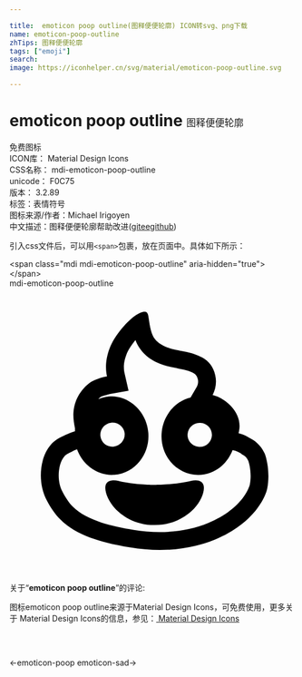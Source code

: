 ```yaml
---

title:  emoticon poop outline(图释便便轮廓) ICON转svg、png下载
name: emoticon-poop-outline
zhTips: 图释便便轮廓
tags: ["emoji"]
search: 
image: https://iconhelper.cn/svg/material/emoticon-poop-outline.svg

---
```


# emoticon poop outline  <small style="font-size: 60%;font-weight: 100">图释便便轮廓</small>


<div class="detail-page">
<p>
<span><span class="badge-success badge">免费图标</span> </span>
<br/>
<span>
ICON库：
<span class="badge-secondary badge">Material Design Icons</span> 
</span>
<br/>
<span>
CSS名称：
<span class="badge-secondary badge">mdi-emoticon-poop-outline</span> 
</span>
<br/>
<span>
unicode：
<span class="badge-secondary badge">F0C75</span> 
<copy-btn content='F0C75' btn-title=""></copy-btn>
<copy-btn :content='String.fromCodePoint(parseInt("F0C75", 16))' btn-title="复制U"></copy-btn>
</span>
<br/>
<span>
版本：
<span class="badge-secondary badge">3.2.89</span> 
</span><br/><span>标签：<span class="badge-light badge"><router-link to="/tags/emoji.html">表情符号</router-link></span></span>
<br/>
<span>图标来源/作者：<span class="badge-light badge">Michael Irigoyen</span></span> 
<br/>
<span class="zh-detail">中文描述：<span class="badge-primary badge">图释便便轮廓</span><span class="help-link"><span>帮助改进</span>(<a href="https://gitee.com/liuwave/icon-helper/edit/master/json/material/emoticon-poop-outline.json" target="_blank" rel="noopener noreferrer">gitee</a><a href="https://github.com/liuwave/icon-helper/edit/master/json/material/emoticon-poop-outline.json" target="_blank" rel="noopener noreferrer">github</a></span>)</span><br/>
</p>
</div>
<div class="alert alert-dark">
  <i class="mdi mdi-emoticon-poop-outline mdi-48px"></i>
  <i class="mdi mdi-emoticon-poop-outline mdi-36px"></i>
  <i class="mdi mdi-emoticon-poop-outline mdi-24px"></i>
  <i class="mdi mdi-emoticon-poop-outline mdi-18px"></i>
</div>
<div>
  <p>引入css文件后，可以用<code>&lt;span&gt;</code>包裹，放在页面中。具体如下所示：    
  </p>
  <div class="alert alert-primary" style="font-size: 14px">
    &lt;span class="mdi mdi-emoticon-poop-outline" aria-hidden="true"&gt;&lt;/span&gt;
    <copy-btn content='<span class="mdi mdi-emoticon-poop-outline" aria-hidden="true"></span>'></copy-btn>
  </div>
  <div class="alert alert-secondary">
    <i class="mdi mdi-emoticon-poop-outline"
    style="font-size: 24px"
    aria-hidden="true"></i> mdi-emoticon-poop-outline
    <copy-btn content="mdi-emoticon-poop-outline" btn-title="复制图标名称"></copy-btn>
  </div>
</div>
<div id="svg" class="svg-wrap">
<svg xmlns="http://www.w3.org/2000/svg" viewBox="0 0 24 24"><path d="M21.42,13.87C21.2,13.41 20.84,12.94 20.25,12.64C19.85,12.39 19.5,12.26 19.24,12.2C19.5,11.25 19.13,10.5 18.62,9.94C17.85,9.12 17.06,9 17.06,9C17.32,8.5 17.42,7.9 17.28,7.32C17.12,6.61 16.73,6.16 16.22,5.86C15.7,5.55 15.06,5.4 14.4,5.28C14.08,5.22 12.75,5.03 12.2,4.27C11.75,3.65 11.74,2.53 11.62,2.2C11.57,2.07 11.5,2 11.36,2C11.15,2 10.87,2.12 10.57,2.32C10,2.7 8.85,3.9 8.4,5.1C8.06,6 8.05,6.82 8.19,7.43C7.63,7.53 7.22,7.71 7.06,7.78C6.55,8 5.47,8.96 5.37,10.45C5.34,10.89 5.41,11.34 5.5,11.78C5.5,11.86 5.5,11.94 5.5,12.03C4.88,12.22 4.53,12.43 4.5,12.44C4.18,12.56 3.65,12.93 3.5,13.13C3.15,13.53 2.92,14 2.79,14.5C2.5,15.59 2.6,16.83 3.13,17.83C3.42,18.39 3.82,19 4.26,19.43C5.7,20.91 8.18,21.47 10.14,21.79C10.96,21.93 11.8,22 12.63,22C14.22,22 15.8,21.73 17.26,21.13C20.61,19.74 21.5,17.5 21.64,16.89C21.93,15.5 21.57,14.19 21.42,13.87M16.05,11.33C16.61,11.36 17.04,11.84 17,12.4C16.96,12.95 16.5,13.38 15.91,13.34C15.35,13.31 14.92,12.83 14.96,12.28C15,11.75 15.42,11.35 15.94,11.33C16,11.33 16,11.33 16.05,11.33M20.18,16.55C20.17,16.57 19.7,18.5 16.69,19.74C15.47,20.25 14.1,20.5 12.63,20.5C11.9,20.5 11.14,20.44 10.38,20.31C8.76,20.05 6.5,19.56 5.31,18.36C5.04,18.09 4.72,17.63 4.46,17.13C4.12,16.5 4.04,15.65 4.24,14.88C4.32,14.58 4.45,14.32 4.63,14.12L4.65,14.09C4.74,14 4.95,13.88 5.03,13.84V13.84L5.14,13.8L5.26,13.74C5.32,13.7 5.46,13.63 5.67,13.55C6.13,14.81 7.28,15.7 8.59,15.7C8.67,15.7 8.74,15.69 8.82,15.69C9.65,15.63 10.41,15.22 10.94,14.55C11.47,13.89 11.73,13.04 11.66,12.17C11.54,10.5 10.22,9.16 8.64,9.11H8.62C8.5,9.11 8.4,9.11 8.31,9.12C8,9.15 7.73,9.23 7.46,9.34C7.55,9.24 7.63,9.17 7.66,9.15C7.79,9.1 8.07,9 8.45,8.91L10,8.63L9.65,7.09C9.61,6.9 9.53,6.35 9.81,5.63C9.96,5.2 10.27,4.76 10.58,4.38C10.68,4.65 10.81,4.91 11,5.15C11.77,6.23 13.12,6.58 14.06,6.74L14.13,6.76C14.6,6.84 15.13,6.95 15.46,7.15C15.67,7.28 15.76,7.41 15.82,7.67C15.87,7.87 15.84,8.1 15.73,8.31L15.21,9.2C13.95,9.5 12.95,10.64 12.79,12.06C12.59,13.87 13.78,15.46 15.5,15.68C15.62,15.69 15.74,15.7 15.85,15.7C16.56,15.7 17.25,15.44 17.82,14.95C18.23,14.59 18.54,14.13 18.74,13.62L18.9,13.66C19,13.68 19.17,13.74 19.45,13.91L19.5,13.95L19.57,14C19.78,14.08 19.94,14.26 20.05,14.5C20.13,14.67 20.38,15.6 20.18,16.55M7.64,12.45C7.57,11.9 7.97,11.39 8.53,11.32C8.57,11.31 8.6,11.31 8.64,11.31C9.15,11.3 9.61,11.67 9.67,12.19C9.73,12.74 9.33,13.25 8.77,13.32C8.21,13.39 7.7,13 7.64,12.45M8.71,16.15C9,16.14 9.26,16.23 9.5,16.28C10.68,16.5 11.7,16.53 12.19,16.53C12.68,16.53 13.69,16.5 14.86,16.28C15.27,16.2 15.74,16.03 16.11,16.28C16.59,16.6 16.24,17.75 15.5,18.53C15.04,19 13.97,19.91 12.19,19.91C10.41,19.91 9.33,19 8.88,18.53C8.14,17.75 7.79,16.6 8.26,16.28C8.4,16.19 8.55,16.15 8.71,16.15Z" /></svg>
</div>
<detail full-name='mdi-emoticon-poop-outline'></detail>
<div class="icon-detail__container">
<p>关于“<b>emoticon poop outline</b>”的评论:</p>
</div>
<Vssue title="关于“emoticon poop outline”的评论" />    
<div><p>图标emoticon poop outline来源于Material Design Icons，可免费使用，更多关于 Material Design Icons的信息，参见：<a target="_blank" href="https://iconhelper.cn/material.html"> Material Design Icons</a>
</p></div>

<div style="padding:2rem 0 " class="page-nav"><p class="inner"><span class="prev">←<router-link to="/icon/emoticon-poop.html">emoticon-poop</router-link></span> <span class="next"><router-link to="/icon/emoticon-sad.html">emoticon-sad</router-link>→</span></p></div>

